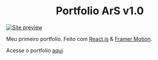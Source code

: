 <h1 align="center">Portfolio ArS v1.0</h1>

[![Site preview](https://github.com/0ArS0/Portfolio-ArS/assets/114269871/fed930cd-971f-476c-af09-8f32164b35e9)](https://portfolioars.vercel.app)

Meu primeiro portfolio. Feito com [React.js](https://react.dev) & [Framer Motion](https://www.framer.com/motion/). 

Acesse o portfolio [aqui](https://portfolioars.vercel.app).
